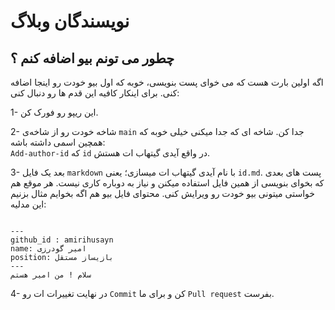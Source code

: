 # نویسندگان وبلاگ

## چطور می تونم بیو اضافه کنم ؟

اگه اولین بارت هست که می خوای پست بنویسی، خوبه که اول بیو خودت رو اینجا اضافه کنی. برای اینکار 
کافیه این قدم ها رو دنبال کنی:  

1- این ریپو رو فورک کن.  

2- شاخه خودت رو از شاخه‌ی 
`main` 
جدا کن.
شاخه ای که جدا میکنی خیلی خوبه که همچین اسمی داشته باشه:  
`Add-author-id` 
که 
`id` 
در واقع آیدی گیتهاب ات هستش.  

3- بعد یک فایل 
 `markdown` 
  با نام آیدی گیتهاب ات میسازی؛ یعنی
`id.md`. 
پست های بعدی که بخوای بنویسی از همین فایل استفاده میکنن و نیاز به 
دوباره کاری نیست.
هر موقع هم خواستی میتونی بیو خودت رو ویرایش کنی.
محتوای فایل بیو هم اگه بخوایم مثال بزنیم این مدلیه:  

<pre><code>
---
github_id : amirihusayn
name: امیر گودرزی
position: بازیساز مستقل
---
سلام ! من امیر هستم
</code></pre>
4- در نهایت تغییرات ات رو
`Commit` 
کن و برای ما 
`Pull request`
بفرست.

